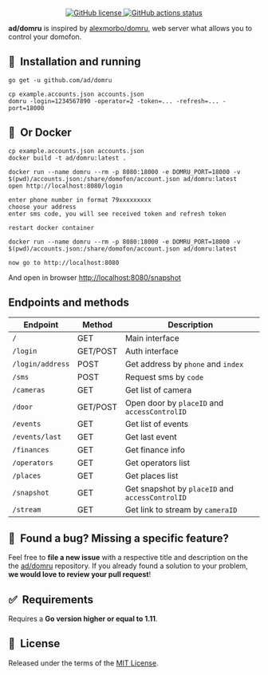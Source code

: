 <br/>
<p align="center">
    <a href="https://github.com/ad/domru/blob/master/LICENSE" target="_blank">
        <img src="https://img.shields.io/github/license/ad/domru" alt="GitHub license">
    </a>
    <a href="https://github.com/ad/domru/actions" target="_blank">
        <img src="https://github.com/ad/domru/workflows/Release%20on%20commit%20or%20tag/badge.svg" alt="GitHub actions status">
    </a>
</p>

**ad/domru** is inspired by [alexmorbo/domru](https://github.com/alexmorbo/domru), web server what allows you to control your domofon.

## 🚀&nbsp; Installation and running

```shell
go get -u github.com/ad/domru
```

```shell
cp example.accounts.json accounts.json
domru -login=1234567890 -operator=2 -token=... -refresh=... -port=18000
```

## 🚀&nbsp; Or Docker

```shell
cp example.accounts.json accounts.json
docker build -t ad/domru:latest .

docker run --name domru --rm -p 8080:18000 -e DOMRU_PORT=18000 -v $(pwd)/accounts.json:/share/domofon/account.json ad/domru:latest
open http://localhost:8080/login

enter phone number in format 79xxxxxxxxx
choose your address
enter sms code, you will see received token and refresh token

restart docker container

docker run --name domru --rm -p 8080:18000 -e DOMRU_PORT=18000 -v $(pwd)/accounts.json:/share/domofon/account.json ad/domru:latest

now go to http://localhost:8080
```

And open in browser [http://localhost:8080/snapshot](http://localhost:8080/snapshot)

## Endpoints and methods

| Endpoint | Method | Description |
| --- | --- | --- |
| `/` | GET | Main interface |
| `/login` | GET/POST | Auth interface |
| `/login/address` | POST | Get address by `phone` and `index` |
| `/sms` | POST | Request sms by `code` |
| `/cameras` | GET | Get list of camera |
| `/door` | GET/POST | Open door by `placeID` and `accessControlID` |
| `/events` | GET | Get list of events |
| `/events/last` | GET | Get last event |
| `/finances` | GET | Get finance info |
| `/operators` | GET | Get operators list |
| `/places` | GET | Get places list |
| `/snapshot` | GET | Get snapshot by `placeID` and `accessControlID` |
| `/stream` | GET | Get link to stream by `cameraID` |

## 🤝&nbsp; Found a bug? Missing a specific feature?

Feel free to **file a new issue** with a respective title and description on the the [ad/domru](https://github.com/ad/domru/issues) repository. If you already found a solution to your problem, **we would love to review your pull request**!

## ✅&nbsp; Requirements

Requires a **Go version higher or equal to 1.11**.

## 📘&nbsp; License

Released under the terms of the [MIT License](LICENSE).
